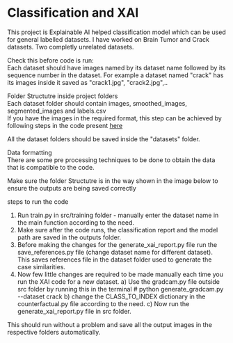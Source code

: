 # Classification and XAI

This project is Explainable AI helped classification model which can be used for general labelled datasets.
I have worked on Brain Tumor and Crack datasets. Two completly unrelated datasets.

Check this before code is run: \
Each dataset should have images named by its dataset name followed by its sequence number in the dataset. 
For example a dataset named "crack" has its images inside it saved as "crack1.jpg", "crack2.jpg",..

Folder Structutre inside project folders\
Each dataset folder should contain images, smoothed_images, segmented_images and labels.csv\
If you have the images in the required format, this step can be achieved by following steps in the code present [here](https://github.com/karthik7712/image_process)

All the dataset folders should be saved inside the "datasets" folder.

Data formatting\
There are some pre processing techniques to be done to obtain the data that is compatible to the code.


Make sure the folder Structutre is in the way shown in the image below to ensure the outputs are being saved correctly

steps to run the code
1) Run train.py in src/training folder - manually enter the dataset name in the main function according to the need.
2) Make sure after the code runs, the classification report and the model path are saved in the outputs folder.
3) Before making the changes for the generate_xai_report.py file run the save_references.py file (change dataset name for different dataset). This saves references file in the dataset folder used to generate the case similarities.
4) Now few little changes are required to be made manually each time you run the XAI code for a new dataset.
a) Use the gradcam.py file outside src folder by running this in the terminal # python generate_gradcam.py --dataset crack
b) change the CLASS_TO_INDEX dictionary in the counterfactual.py file according to the need.
c) Now run the generate_xai_report.py file in src folder.

This should run without a problem and save all the output images in the respective folders automatically.




